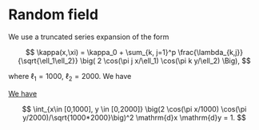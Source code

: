 # Random field

We use a truncated series expansion of the form

$$
  \kappa(x,\xi) = \kappa_0 + \sum_{k, j=1}^p  \frac{\lambda_{k,j}}{\sqrt{\ell_1\ell_2}}  \big( 2 \cos(\pi j x/\ell_1) \cos(\pi k y/\ell_2) \Big),
$$

where $\ell_1 = 1000$, $\ell_2 = 2000$. We have

[We have](https://www.wolframalpha.com/input?i=integrate+%282+cos%28pi+x%2F1000%29+cos%28pi+y%2F2000%29%2Fsqrt%281000*2000%29%29%5E2+for+x%3D0..1000+and+y%3D0..2000)

$$
  \int_{x\in [0,1000], y \in [0,2000]} \big(2 \cos(\pi x/1000) \cos(\pi y/2000)/\sqrt{1000*2000}\big)^2 \mathrm{d}x \mathrm{d}y = 1.
$$




